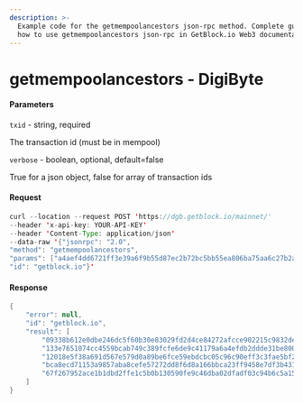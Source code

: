 ```yaml
---
description: >-
  Example code for the getmempoolancestors json-rpc method. Сomplete guide on
  how to use getmempoolancestors json-rpc in GetBlock.io Web3 documentation.
---
```


# getmempoolancestors - DigiByte

#### Parameters

`txid` - string, required

The transaction id (must be in mempool)

`verbose` - boolean, optional, default=false

True for a json object, false for array of transaction ids

#### Request

```java
curl --location --request POST 'https://dgb.getblock.io/mainnet/' 
--header 'x-api-key: YOUR-API-KEY' 
--header 'Content-Type: application/json' 
--data-raw '{"jsonrpc": "2.0",
"method": "getmempoolancestors",
"params": ["a4aef4dd6721ff3e39a6f9b55d87ec2b72bc5bb55ea806ba75aa6c27b2a335df", null],
"id": "getblock.io"}'
```

#### Response

```java
{
    "error": null,
    "id": "getblock.io",
    "result": [
        "09338b612e0dbe246dc5f60b30e83029fd2d4ce84272afcce902215c9832de1f",
        "133e7651074cc4559bcab749c389fcfe6de9c41179a6a4efdb2ddde31be80023",
        "12018e5f38a691d567e579d0a89be6fce59ebdcbc05c96c90eff3c3fae5bf225",
        "bca8ecd71153a9857aba8cefe57272dd8f6d8a166bbca23ff9458e7df3b43127",
        "67f267952ace1b1dbd2ffe1c5b0b130590fe9c46dba02dfadf03c94b6c5a1529"
    ]
}
```
